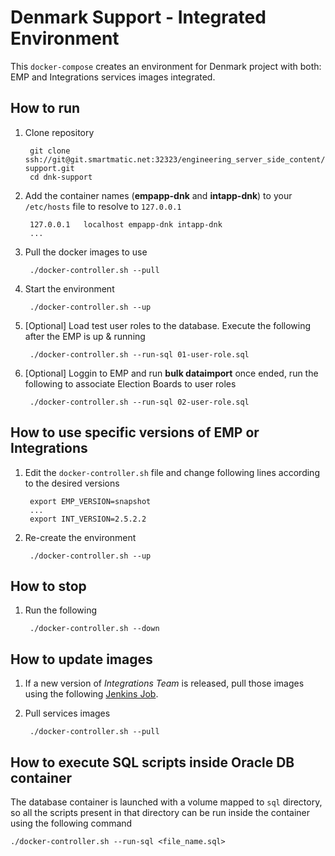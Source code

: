 # Denmark Support - Integrated Environment

This `docker-compose` creates an environment for Denmark project with both: EMP and Integrations services images integrated.

## How to run

1. Clone repository

        git clone ssh://git@git.smartmatic.net:32323/engineering_server_side_content/dnk-support.git
        cd dnk-support

1. Add the container names (**empapp-dnk** and **intapp-dnk**) to your `/etc/hosts` file to resolve to `127.0.0.1`

        127.0.0.1	localhost empapp-dnk intapp-dnk
        ...

1. Pull the docker images to use

        ./docker-controller.sh --pull

1. Start the environment

        ./docker-controller.sh --up

1. [Optional] Load test user roles to the database. Execute the following after the EMP is up & running

        ./docker-controller.sh --run-sql 01-user-role.sql

1. [Optional] Loggin to EMP and run **bulk dataimport** once ended, run the following to associate Election Boards to user roles

        ./docker-controller.sh --run-sql 02-user-role.sql

## How to use specific versions of EMP or Integrations

1. Edit the `docker-controller.sh` file and change following lines according to the desired versions

        export EMP_VERSION=snapshot
        ...
        export INT_VERSION=2.5.2.2

1. Re-create the environment

        ./docker-controller.sh --up

## How to stop

1. Run the following

        ./docker-controller.sh --down

## How to update images

1. If a new version of *Integrations Team* is released, pull those images using the following [Jenkins Job][1].

1. Pull services images

        ./docker-controller.sh --pull

## How to execute SQL scripts inside Oracle DB container

The database container is launched with a volume mapped to `sql` directory, so all the scripts present in that directory can be run inside the container using the following command

    ./docker-controller.sh --run-sql <file_name.sql>

[1]: http://jenkins.smartmatic.net/view/Denmark/job/INTEGRATIONS_DOCKER_PULL/
